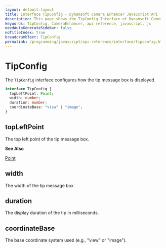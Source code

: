 ```yaml
---
layout: default-layout
title: Interface TipConfig - Dynamsoft Camera Enhancer JavaScript API
description: This page shows the TipConfig Interface of Dynamsoft Camera Enhancer JavaScript SDK.
keywords: TipConfig, CameraEnhancer, api reference, javascript, js
needAutoGenerateSidebar: false
noTitleIndex: true
breadcrumbText: TipConfig
permalink: /programming/javascript/api-reference/interface/tipconfig.html
---
```


# TipConfig

The `TipConfig` interface configures how the tip message box is displayed.

```ts
interface TipConfig {
  topLeftPoint: Point;
  width: number;
  duration: number;
  coordinateBase: "view" | "image";
}
```

## topLeftPoint

The top left point of the tip message box.

**See Also**

[Point](https://www.dynamsoft.com/capture-vision/docs/web/programming/javascript/api-reference/core/basic-structures/point.html)

## width

The width of the tip message box.

## duration

The display duration of the tip in milliseconds.

## coordinateBase

The base coordinate system used (e.g., "view" or "image").
